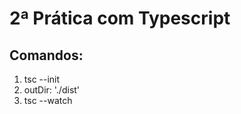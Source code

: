 # 2ª Prática com Typescript

## Comandos:
<!--- Gerar tsconfig.json: usar comando abaixo --->
1. tsc --init 
2. outDir: './dist'
3. tsc --watch
